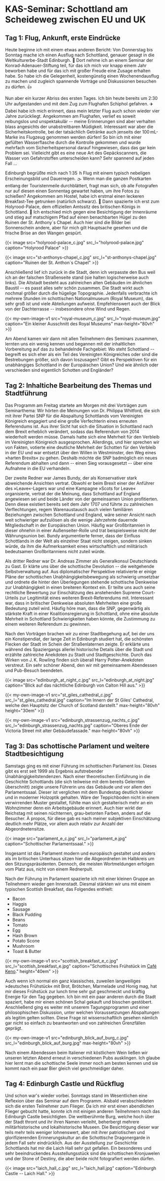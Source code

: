 # KAS-Seminar: Schottland am Scheideweg zwischen EU und UK


## Tag 1: Flug, Ankunft, erste Eindrücke

Heute beginne ich mit einem etwas anderen Bericht: Von Donnerstag bis Sonntag mache ich einen Ausflug nach Schottland, genauer gesagt in die Weltkulturerbe-Stadt Edinburgh. :european_castle: Dort nehme ich an einem Seminar der Konrad-Adenauer-Stiftung teil, für das ich mich vor knapp einem Jahr beworben habe und für das ich mit großer Freude eine Zusage erhalten habe. So habe ich die Gelegenheit, kostengünstig einen Wochenendausflug zu machen und zugleich spannende Vorträge und Diskussionen besuchen zu dürfen. :thumbsup:

Nun aber ein kurzer Abriss des ersten Tages. Ich bin heute bereits um 2:30 Uhr aufgestanden und mit dem Zug zum Flughafen Schiphol gefahren. :airplane: Dabei habe ich mich erinnert, dass mein letzter Flug auch schon wieder vier Jahre zurückliegt. Angekommen am Flughafen, verlief es soweit reibungslos und unspektakulär -- meine Erinnerungen sind aber verhalten blass angesichts der unabstreitbaren Müdigkeit. Interessant war aber die Sicherheitskontrolle, bei der tatsächlich Getränke auch jenseits der 100&thinsp;mL-Marke ins Flugzeug genommen werden dürfen! So bin ich mit einer gefüllten Wasserflasche durch die Kontrolle gekommen und wurde mehrfach vom Sicherheitspersonal darauf hingewiesen, dass das gar kein Problem sei. Vielleicht gibt es eine neue Art des Gepäckscanners, die Wasser von Gefahrstoffen unterscheiden kann? Sehr spannend auf jeden Fall ...

Edinburgh begrüßte mich nach 1:35&thinsp; h Flug mit einem typisch nebeligen Erscheinungsbild und Dauerregen. :fog: Wenn man die ganzen Postkarten entlang der Touristenmeile durchblättert, fragt man sich, ob alle Fotografen nur auf diesen einen Sonnentag gewartet haben, um ihre Fotos zu schießen? Angekommen am Hostel, habe ich erstmal einen leckeren Breakfast-Tee getrunken (natürlich schwarz). :tea: Dann spazierte ich erst zum Holyrood-Palace, dem offiziellen Amtssitz des britischen Königs in Schottland. :crown: Ich entschied mich gegen eine Besichtigung der Innenräume und stieg auf matschigem Pfad auf einen benachbarten Hügel zu den Ruinen der St. Anthony´s Chapel. Auch hier sind die Bilder bei Sonnenschein andere, aber für mich gilt Hauptsache gesehen und die frische Brise an den Wangen gespürt.

{{< image src="holyrood-palace_c.jpg" src_l="holyrood-palace.jpg" caption="Holyrood Palace" >}}

{{< image src="st-anthonys-chapel_c.jpg" src_l="st-anthonys-chapel.jpg" caption="Ruinen der St. Anthon´s Chapel" >}}

Anschließend lief ich zurück in die Stadt, denn ich verpasste den Bus weil ich an der falschen Straßenseite stand (sie halten logischerweise auch links). Die Altstadt besteht aus zahlreichen alten Gebäuden im ähnlichen Baustil -- es passt alles sehr schön zusammen. Die Stadt wirkt auch nochmal größer durch die hügelige Topographie. Jedenfalls verbrachte ich mehrere Stunden im schottischen Nationalmuseum (Royal Museum), das sehr groß ist und viele Abteilungen aufweist. Empfehlenswert auch der Blick von der Dachterrasse -- insbesondere ohne Wind und Regen.

{{< my-own-image-v1 src="royal-museum_c.jpg" src_l="royal-museum.jpg" caption="Ein kleiner Ausschnitt des Royal Museums" max-height="80vh" >}}

Am Abend kamen wir dann mit allen Teilnehmern des Seminars zusammen, lernten uns ein wenig kennen und begannen mit der inhaltlichen Vorbereitung auf das zu behandelnde Fachgebiet: Wo steht Schottland -- begreift es sich eher als ein Teil des Vereinigten Königreiches oder sind die Bestrebungen größer, sich davon loszusagen? Gibt es Perspektiven für ein unabhängiges Schottland in der Europäischen Union? Und wie ähnlich oder verschieden sind eigentlich Schotten und Engländer?

## Tag 2: Inhaltiche Bearbeitung des Themas und Stadtführung
Das Programm am Freitag startete am Morgen mit drei Vorträgen zum Seminarthema: Wir hörten die Meinungen von Dr.&nbsp;Philippa Whitford, die sich mit ihrer Partei SNP für die Abspaltung Schottlands vom Vereinigten Königreich engagiert und eine große Verfechterin eines erneuten Referendums ist. Aus ihrer Sicht hat sich die Situation in Schottland nach dem Brexit erheblich verändert, sodass das Referendum von 2014 wiederholt werden müsse. Damals hatte sich eine Mehrheit für den Verbleib im Vereinigten Königreich ausgesprochen. Allerdings, und hier sprechen wir von Fakten, votierte eine deutliche Mehrheit der Schotten für den Verbleib in der EU und war entsetzt über den Willen in Westminster, den Weg eines &raquo;harten Brexits&laquo; zu gehen. Deshalb möchte die SNP badmöglich ein neues Referendum abhalten und dann -- einen Sieg vorausgesetzt -- über eine Aufnahme in die EU verhandeln.

Der zweite Redner war James Bundy, der als Konservativer stark abweichende Ansichten vertrat. Obwohl er beim Brexit einer der Anführer des &raquo;Leave&laquo;-Lagers war und eine Kampagne &raquo;Scots for Leave&laquo; organisierte, vertrat der die Meinung, dass Schottland auf England angewiesen sei und beide Länder von der gemeinsamen Union profitierten. Denn diese existiert bereits seit dem Jahr 1707 und führte zu zahlreichen Verflechtungen, regem Warenaustausch auch vielen familiären Beziehungen zwischen Schottland und England, wäre seiner Ansicht nach weit schwieriger aufzulösen als die wenige Jahrzehnte dauernde Mitgliedschaft in der Europäischen Union. Häufig war Großbritannien in dieser ohnehin in einer Außenseiter-Rolle und trat beispielsweise nicht der Währungsunion bei. Bundy argumentierte ferner, dass der Einfluss Schottlands in der Welt als einzelner Staat nicht steigen, sondern sinken würde, da ihm die Aufmerksamkeit eines wirtschaftlich und militärisch bedeutsamen Großbritanniens nicht zuteil würde.

Als dritter Redner war Dr.&nbsp;Andreas Zimmer als Generalkonsul Deutschlands zu Gast. Er klärte uns über die schottische Devolution -- die weitgehende Selbstverwaltung auf. Aus diplomatischer Perspektive relativierte er einige Pläne der schottischen Unabhängigkeitsbewegung als schwierig umsetzbar und ordnete die hinter den Überlegungen stehende schottische Denkweise zur Unabhängigkeit in einen breiteren Kontext ein. Er teilte uns auch seine rechtliche Bewertung zur Einschätzung des anstehenden Supreme Court-Urteils zur Legitimität eines weiteren Brexit-Referendums mit. Interessant war, dass in britischer Denkweise absoluten Mehrheiten eine große Bedeutung zuteil wird. Häufig höre man, dass die SNP, gegenwärtig als stärkste Kraft in einer Koalitionsregierung in Schottland, ohne eine absolute Mehrheit in Schottland Schwierigkeiten haben könnte, die Zustimmung zu einem weiteren Referendum zu gewinnen.

Nach den Vorträgen brachen wir zu einer Stadtbegehung auf, bei der uns ein Konstipendiat, der lange Zeit in Edinburgh studiert hat, die schönsten Flecken der Stadt im Schein der Straßenlaternen zeigte. Er erklärte uns während des Spaziergangs allerlei historische Details über die Stadt und erzählte zahlreiche Anekdoten zu Stadt und Stadtgeschichte. Durch das Wirken von J.&thinsp;K. Rowling finden sich überall Harry Potter-Anekdoten verstreut. Ein sehr schöner Abend, den wir mit gemeinsamem Abendessen und Pub-Besuch beendeten.

{{< image src="edinburgh_at_night_c.jpg" src_l="edinburgh_at_night.jpg" caption="Blick auf das nächtliche Edinburgh von Calton Hill aus." >}}

{{< my-own-image-v1 src="st_giles_cathedral_c.jpg" src_l="st_giles_cathedral.jpg" caption="Im Innern der St Giles' Cathedral, welche den Hauptsitz der Church of Scotland darstellt." max-height="80vh" height="30em" >}}

{{< my-own-image-v1 src="edinburgh_strassenzug_nachts_c.jpg" src_l="edinburgh_strassenzug_nachts.jpg" caption="Oberes Ende der Victoria Street mit alter Gebäudefassade." max-height="80vh" >}}

## Tag 3: Das schottische Parlament und weitere Stadtbesichtigung
Samstags ging es mit einer Führung im schottischen Parlament los. Dieses gibt es erst seit 1999 als Ergebnis aufstrebender Unabhängigkeitstendenzen. Nach einer theoretischen Einführung in die Geschichte Schottlands (die sich teilweise mit dem bereits Gelernten überschnitt) zeigte unsere Führerin uns das Gebäude und vor allem den Parlamentssaal. Dieser ist verglichen mit dem Bundestag deutlich kleiner und in moderner Holzoptik gehalten. Wäre der Teppichboden nicht in einem verwirrenden Muster gestaltet, fühlte man sich gestalterisch mehr an ein Wohnzimmer denn ein Arbeitsgebäude erinnert. Auch hier wirkt der Reichstag mit seinen nüchternen, grau-betonten Farben, anders auf die Besucher. À propos, für diese gab es nach meiner subjektiven Einschätzung deutlich mehr Plätze, vor allem auch relativ zur Anzahl der Abgeordnetensitze.

{{< image src="parlament_e_c.jpg" src_l="parlament_e.jpg" caption="Schottischer Parlamentssaal." >}}

Insgesamt ist das Parlament modern und europäisch gestaltet und anders als im britischen Unterhaus sitzen hier die Abgeordneten im Halbkreis um den Sitzungspräsidenten. Dennoch, die meisten Wortmeldungen erfolgen vom Platz aus, nicht von einem Rednerpult.

Nach der Führung im Parlament spazierte ich mit einer kleinen Gruppe an Teilnehmern wieder gen Innenstadt. Diesmal stärkten wir uns mit einem typischen Scottish Breakfast, das Folgendes enthielt:

- Bacon
- Haggis
- Sausage
- Black Pudding
- Beans
- Tomato
- Egg
- Hash Brown
- Potato Scone
- Mushroom
- Toast & Butter

{{< my-own-image-v1 src="scottish_breakfast_e_c.jpg" src_l="scottish_breakfast_e.jpg" caption="Schottisches Frühstück im [Café Keno](https://cafekeno.com/)." height="40em" >}}

Auch wenn ich normal ein ganz klassisches, zuweilen langweiliges &raquo;deutsches Frühstück&laquo; mit Brot, Brötchen, Marmelade und Honig mag, hat mir dieses Frühstück zur lunch time sehr gut geschmeckt und kräftig Energie für den Tag gegeben. Ich bin mit ein paar anderen durch die Stadt spaziert, habe mir einen schönen Schal gekauft und bisschen gestöbert. Anschließend ging es weiter mit unserem Tagungsprogramm und einer philosophischen Diskussion, unter welchen Voraussetzungen Abspaltungen als legitim gelten sollten. Diese Frage ist wissenschaftlich gesehen nämlich gar nicht so einfach zu beantworten und von zahlreichen Grenzfällen geprägt.

{{< my-own-image-v1 src="edinburgh_blick_auf_burg_c.jpg" src_l="edinburgh_blick_auf_burg.jpg" max-height="80vh" >}}

Nach einem Abendessen beim Italiener mit köstlichem Wein ließen wir unseren letzten Abend erneut in verschiedenen Pubs ausklingen. Ich glaube hier lernt man die schottische Seele immer noch am besten kennen und sie kommt nach ein paar Bier gleich viel geschmeidiger daher.

## Tag 4: Edinburgh Castle und Rückflug
Und schon war's wieder vorbei. Sonntags stand im Wesentlichen eine Reflexion über das Seminar auf dem Programm. Alsbald verabschiedeten sich die ersten Teilnehmer zum Flieger. Da ich mir erst einen abendlichen Flieger gebucht hatte, konnte ich mit einigen anderen Teilnehmern noch das Edinburgh Castle besichtigten. Die weltberühmte Burg, welche hoch über der Stadt thront und ihr ihren Namen verleiht, beherbergt mehrere militärhistorische und lokalhistorische Museen. Die Besichtigung dieser war teils mehr teils weniger lohnenswert, aber mit ihrer patriotischen und glorifizierenden Erinnerungskultur an die Schottische Dragonergarde in jedem Fall sehr eindrücklich. Aus der Ausstellung zur Geschichte Schottlands hat mir die Laich Hall sehr gut gefallen. Ein besonderes und sehr beeindruckendes Ausstellungsstück sind die schottischen Kronjuwelen und der Stone of Destiny, die aber beide nicht fotografiert werden dürfen.

{{< image src="laich_hall_c.jpg" src_l="laich_hall.jpg" caption="Edinburgh Castle -- Laich Hall." >}}

